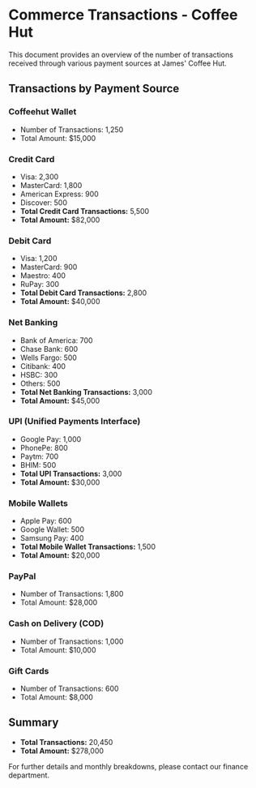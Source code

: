 # Commerce Transactions -  Coffee Hut

This document provides an overview of the number of transactions received through various payment sources at James' Coffee Hut.

## Transactions by Payment Source

### Coffeehut Wallet
- Number of Transactions: 1,250
- Total Amount: $15,000

### Credit Card
- Visa: 2,300
- MasterCard: 1,800
- American Express: 900
- Discover: 500
- **Total Credit Card Transactions:** 5,500
- **Total Amount:** $82,000

### Debit Card
- Visa: 1,200
- MasterCard: 900
- Maestro: 400
- RuPay: 300
- **Total Debit Card Transactions:** 2,800
- **Total Amount:** $40,000

### Net Banking
- Bank of America: 700
- Chase Bank: 600
- Wells Fargo: 500
- Citibank: 400
- HSBC: 300
- Others: 500
- **Total Net Banking Transactions:** 3,000
- **Total Amount:** $45,000

### UPI (Unified Payments Interface)
- Google Pay: 1,000
- PhonePe: 800
- Paytm: 700
- BHIM: 500
- **Total UPI Transactions:** 3,000
- **Total Amount:** $30,000

### Mobile Wallets
- Apple Pay: 600
- Google Wallet: 500
- Samsung Pay: 400
- **Total Mobile Wallet Transactions:** 1,500
- **Total Amount:** $20,000

### PayPal
- Number of Transactions: 1,800
- Total Amount: $28,000

### Cash on Delivery (COD)
- Number of Transactions: 1,000
- Total Amount: $10,000

### Gift Cards
- Number of Transactions: 600
- Total Amount: $8,000

## Summary
- **Total Transactions:** 20,450
- **Total Amount:** $278,000

For further details and monthly breakdowns, please contact our finance department.
